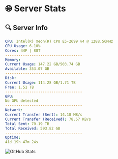 # 🌐 Server Stats
## 🔍 Server Info
```yaml
CPU: Intel(R) Xeon(R) CPU E5-2699 v4 @ 1288.56MHz
CPU Usage: 6.10%
Cores: 44P | 88T
-----------------------------------
Memory:
Current Usage: 147.22 GB/503.74 GB
Available: 353.07 GB
-----------------------------------
Disk:
Current Usage: 114.28 GB/1.71 TB
Free: 1.51 TB
-----------------------------------
GPU:
No GPU detected
-----------------------------------
Network:
Current Transfer (Sent): 14.10 MB/s
Current Transfer (Received): 78.57 KB/s
Total Sent: 70.19 TB
Total Received: 593.82 GB
-----------------------------------
Uptime:
41d 19h 47m 24s
```
![GitHub Stats](https://img.shields.io/badge/Updated-2025-04-18_17:10:13-blue)